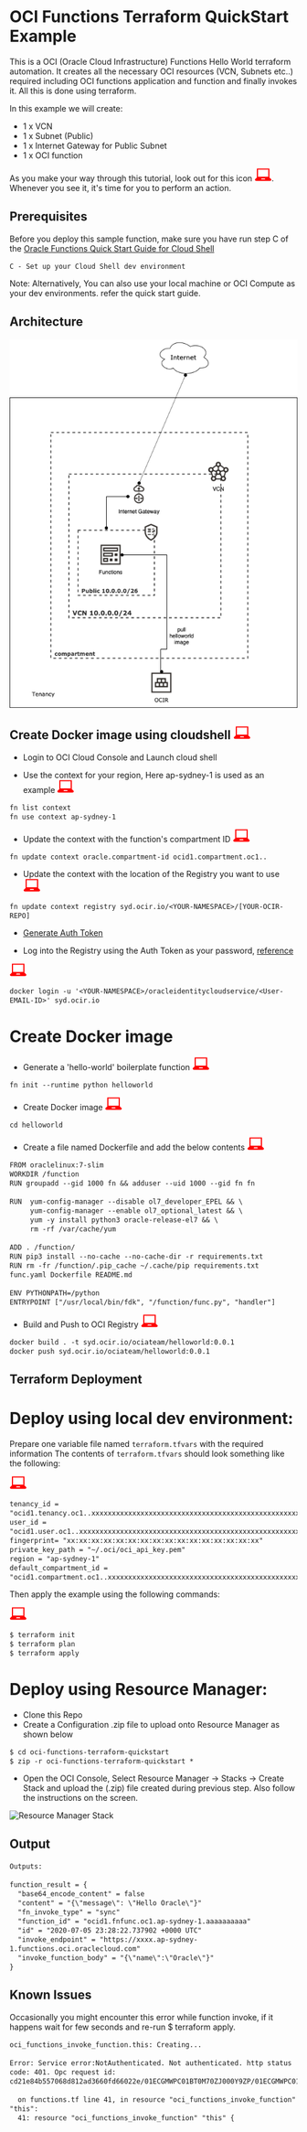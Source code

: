# OCI Functions Terraform QuickStart Example

This is a OCI (Oracle Cloud Infrastructure) Functions Hello World terraform automation. It creates all the necessary OCI resources (VCN, Subnets etc..) required including OCI functions application and function and finally invokes it. All this is done using terraform.

In this example we will create:
* 1 x VCN
* 1 x Subnet (Public)
* 1 x Internet Gateway for Public Subnet
* 1 x OCI function

As you make your way through this tutorial, look out for this icon ![user input icon](./images/userinput.png).
Whenever you see it, it's time for you to perform an action.

## Prerequisites

Before you deploy this sample function, make sure you have run step C of the [Oracle Functions Quick Start Guide for Cloud Shell](https://www.oracle.com/webfolder/technetwork/tutorials/infographics/oci_functions_cloudshell_quickview/functions_quickview_top/functions_quickview/index.html)

    C - Set up your Cloud Shell dev environment

Note: Alternatively, You can also use your local machine or OCI Compute as your dev environments. refer the quick start guide.

## Architecture

![Helloworld Function](./images/helloworld.png)

## Create Docker image using cloudshell ![user input icon](./images/userinput.png)

*  Login to OCI Cloud Console and Launch cloud shell


*  Use the context for your region, Here ap-sydney-1 is used as an example ![user input icon](./images/userinput.png)
```
fn list context
fn use context ap-sydney-1
```


*  Update the context with the function's compartment ID ![user input icon](./images/userinput.png)
```
fn update context oracle.compartment-id ocid1.compartment.oc1..
```


*  Update the context with the location of the Registry you want to use ![user input icon](./images/userinput.png)
```
fn update context registry syd.ocir.io/<YOUR-NAMESPACE>/[YOUR-OCIR-REPO]
```

*  [Generate Auth Token](https://docs.cloud.oracle.com/en-us/iaas/Content/Registry/Tasks/registrygettingauthtoken.htm)


*  Log into the Registry using the Auth Token as your password, [reference](https://docs.cloud.oracle.com/en-us/iaas/Content/Functions/Tasks/functionslogintoocir.htm)

![user input icon](./images/userinput.png)
```
docker login -u '<YOUR-NAMESPACE>/oracleidentitycloudservice/<User-EMAIL-ID>' syd.ocir.io
```
  


#  Create Docker image


*  Generate a 'hello-world' boilerplate function ![user input icon](./images/userinput.png)
```
fn init --runtime python helloworld
```


*  Create Docker image ![user input icon](./images/userinput.png)
```
cd helloworld
```

*  Create a file named Dockerfile and add the below contents ![user input icon](./images/userinput.png)
```
FROM oraclelinux:7-slim
WORKDIR /function
RUN groupadd --gid 1000 fn && adduser --uid 1000 --gid fn fn

RUN  yum-config-manager --disable ol7_developer_EPEL && \
     yum-config-manager --enable ol7_optional_latest && \
     yum -y install python3 oracle-release-el7 && \
     rm -rf /var/cache/yum

ADD . /function/
RUN pip3 install --no-cache --no-cache-dir -r requirements.txt
RUN rm -fr /function/.pip_cache ~/.cache/pip requirements.txt func.yaml Dockerfile README.md

ENV PYTHONPATH=/python
ENTRYPOINT ["/usr/local/bin/fdk", "/function/func.py", "handler"]
```


*  Build and Push to OCI Registry ![user input icon](./images/userinput.png)
```
docker build . -t syd.ocir.io/ociateam/helloworld:0.0.1
docker push syd.ocir.io/ociateam/helloworld:0.0.1
```



## Terraform Deployment

# Deploy using local dev environment:

Prepare one variable file named `terraform.tfvars` with the required information 
The contents of `terraform.tfvars` should look something like the following:

![user input icon](./images/userinput.png)
```
tenancy_id = "ocid1.tenancy.oc1..xxxxxxxxxxxxxxxxxxxxxxxxxxxxxxxxxxxxxxxxxxxxxxxxxxxxxxxxxxxx"
user_id = "ocid1.user.oc1..xxxxxxxxxxxxxxxxxxxxxxxxxxxxxxxxxxxxxxxxxxxxxxxxxxxxxxxxxxxx"
fingerprint= "xx:xx:xx:xx:xx:xx:xx:xx:xx:xx:xx:xx:xx:xx:xx:xx"
private_key_path = "~/.oci/oci_api_key.pem"
region = "ap-sydney-1"
default_compartment_id = "ocid1.compartment.oc1..xxxxxxxxxxxxxxxxxxxxxxxxxxxxxxxxxxxxxxxxxxxxxxxxxxxxxxxxxxxx"
```

Then apply the example using the following commands:

![user input icon](./images/userinput.png)
```
$ terraform init
$ terraform plan
$ terraform apply
```

# Deploy using Resource Manager:

* Clone this Repo
* Create a Configuration .zip file to upload onto Resource Manager as shown below
```
$ cd oci-functions-terraform-quickstart
$ zip -r oci-functions-terraform-quickstart *
```
* Open the OCI Console, Select Resource Manager -> Stacks -> Create Stack and upload the (.zip) file created
during previous step. Also follow the instructions on the screen.

![Resource Manager Stack](./images/resource_manager.png)

## Output

```
Outputs:

function_result = {
  "base64_encode_content" = false
  "content" = "{\"message\": \"Hello Oracle\"}"
  "fn_invoke_type" = "sync"
  "function_id" = "ocid1.fnfunc.oc1.ap-sydney-1.aaaaaaaaaa"
  "id" = "2020-07-05 23:28:22.737902 +0000 UTC"
  "invoke_endpoint" = "https://xxxx.ap-sydney-1.functions.oci.oraclecloud.com"
  "invoke_function_body" = "{\"name\":\"Oracle\"}"
}
```

## Known Issues

Occasionally you might encounter this error while function invoke, if it happens wait for few seconds and 
re-run $ terraform apply.
```
oci_functions_invoke_function.this: Creating...

Error: Service error:NotAuthenticated. Not authenticated. http status code: 401. Opc request id: cd21e84b557068d812ad3660fd66022e/01ECGMWPC01BT0M70ZJ000Y9ZP/01ECGMWPC01BT0M70ZJ000Y9ZQ

  on functions.tf line 41, in resource "oci_functions_invoke_function" "this":
  41: resource "oci_functions_invoke_function" "this" {
```